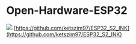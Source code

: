 # Open-Hardware-ESP32

[![](ESP32-S2-INK.png)]()
[https://github.com/ketszim97/ESP32_S2_INK](https://github.com/ketszim97/ESP32_S2_INK)
